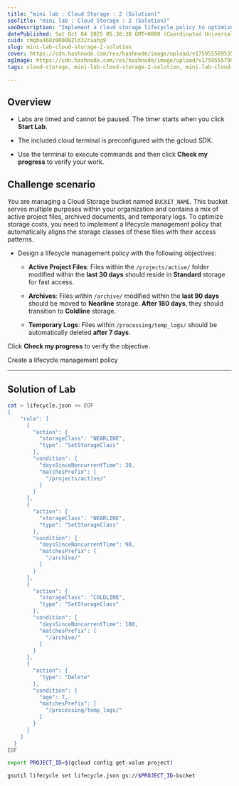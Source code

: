```yaml
---
title: "mini lab : Cloud Storage : 2 (Solution)"
seoTitle: "mini lab : Cloud Storage : 2 (Solution)"
seoDescription: "Implement a cloud storage lifecycle policy to optimize costs by aligning storage classes with file access patterns"
datePublished: Sat Oct 04 2025 05:30:38 GMT+0000 (Coordinated Universal Time)
cuid: cmgbu468z000002ld32raahg9
slug: mini-lab-cloud-storage-2-solution
cover: https://cdn.hashnode.com/res/hashnode/image/upload/v1759555695353/b1fff028-1f6a-4553-81c0-f9921d5749e1.png
ogImage: https://cdn.hashnode.com/res/hashnode/image/upload/v1759555799806/6728d215-1fcd-46df-ab86-dc8cdb99a741.png
tags: cloud-storage, mini-lab-cloud-storage-2-solution, mini-lab-cloud-storage-2, mini-lab

---
```


## Overview

* Labs are timed and cannot be paused. The timer starts when you click **Start Lab**.
    
* The included cloud terminal is preconfigured with the gcloud SDK.
    
* Use the terminal to execute commands and then click **Check my progress** to verify your work.
    

## Challenge scenario

You are managing a Cloud Storage bucket named `BUCKET_NAME`. This bucket serves multiple purposes within your organization and contains a mix of active project files, archived documents, and temporary logs. To optimize storage costs, you need to implement a lifecycle management policy that automatically aligns the storage classes of these files with their access patterns.

* Design a lifecycle management policy with the following objectives:
    
    * **Active Project Files**: Files within the `/projects/active/` folder modified within the **last 30 days** should reside in **Standard** storage for fast access.
        
    * **Archives**: Files within `/archive/` modified within the **last 90 days** should be moved to **Nearline** storage. **After 180 days**, they should transition to **Coldline** storage.
        
    * **Temporary Logs**: Files within `/processing/temp_logs/` should be automatically deleted **after 7 days**.
        

Click **Check my progress** to verify the objective.

Create a lifecycle management policy

---

## Solution of Lab

```bash
cat > lifecycle.json << EOF
{
    "rule": [
      {
        "action": {
          "storageClass": "NEARLINE",
          "type": "SetStorageClass"
        },
        "condition": {
          "daysSinceNoncurrentTime": 30,
          "matchesPrefix": [
            "/projects/active/"
          ]
        }
      },
      {
        "action": {
          "storageClass": "NEARLINE",
          "type": "SetStorageClass"
        },
        "condition": {
          "daysSinceNoncurrentTime": 90,
          "matchesPrefix": [
            "/archive/"
          ]
        }
      },
      {
        "action": {
          "storageClass": "COLDLINE",
          "type": "SetStorageClass"
        },
        "condition": {
          "daysSinceNoncurrentTime": 180,
          "matchesPrefix": [
            "/archive/"
          ]
        }
      },
      {
        "action": {
          "type": "Delete"
        },
        "condition": {
          "age": 7,
          "matchesPrefix": [
            "/processing/temp_logs/"
          ]
        }
      }
    ]
  }
EOF

export PROJECT_ID=$(gcloud config get-value project)

gsutil lifecycle set lifecycle.json gs://$PROJECT_ID-bucket
```